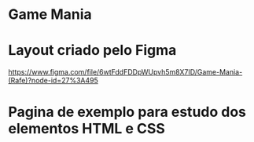 # Game Mania
# Layout criado pelo Figma
  https://www.figma.com/file/6wtFddFDDpWUpvh5m8X7ID/Game-Mania-(Rafe)?node-id=27%3A495
  
# Pagina de exemplo para estudo dos elementos HTML e CSS